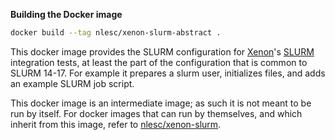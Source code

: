 **Building the Docker image**

```bash
docker build --tag nlesc/xenon-slurm-abstract .
```

This docker image provides the SLURM configuration for [Xenon](https://github.com/NLeSC/Xenon)'s [SLURM](https://slurm.schedmd.com/) integration tests, at least the part of the configuration that is common to SLURM 14-17. For example it prepares a slurm user, initializes files, and adds an example SLURM job script.

This docker image is an intermediate image; as such it is not meant to be run by itself. For docker images that can run by themselves, and which inherit from this image, refer to [nlesc/xenon-slurm](https://hub.docker.com/r/nlesc/xenon-slurm/).

